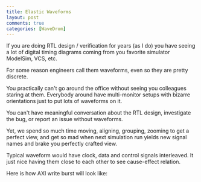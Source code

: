 ```yaml
---
title: Elastic Waveforms
layout: post
comments: true
categories: [WaveDrom]
---
```


If you are doing RTL design / verification for years (as I do) you have seeing a lot of digital timing diagrams coming from you favorite simulator ModelSim, VCS, etc.

For some reason engineers call them waveforms, even so they are pretty discrete.

You practically can't go around the office without seeing you colleagues staring at them. Everybody around have multi-monitor setups with bizarre orientations just to put lots of waveforms on it.

You can't have meaningful conversation about the RTL design, investigate the bug, or report an issue without waveforms.

Yet, we spend so much time moving, aligning, grouping, zooming to get a perfect view, and get so mad when next simulation run yields new signal names and brake you perfectly crafted view.

Typical waveform would have clock, data and control signals interleaved. It just nice having them close to each other to see cause-effect relation.

Here is how AXI write burst will look like:

<script type="WaveDrom">
{signal: [
  {name: 'ACLK',    wave: 'p............'},
  {name: 'AWADDR',  wave: 'x=.x.........', data: ['A']},
  {name: 'AWVALID', wave: '01.0.........'},
  {name: 'AWREADY', wave: 'x01x.........'},
  {name: 'WDATA',   wave: 'x..=.=.x==x..', data: ['D0','D1','D2','D3']},
  {name: 'WLAST',   wave: '0........10..'},
  {name: 'WVALID',  wave: '0..1.1.0110..'},
  {name: 'WREADY',  wave: '0...1011.10..'},
  {name: 'BRESP',   wave: 'x.........=x', data:['OK']},
  {name: 'BVALID',  wave: '0.........10'},
  {name: 'BREADY',  wave: '0..1.......0'}
]}
<script>

Typical on-chip system will have some signals are multi-bit like most of address / data buses, and some single-bit like control signals.

Some of the signals may be in X state (crosshatched area on the picture and red in your VCD viewer).

And of cause most of on-chip internal signals would be point-to-point connection between master-slave or initiator-target to be more politically correct.

Quite often each data bus will come with the pair of handshake signals.
